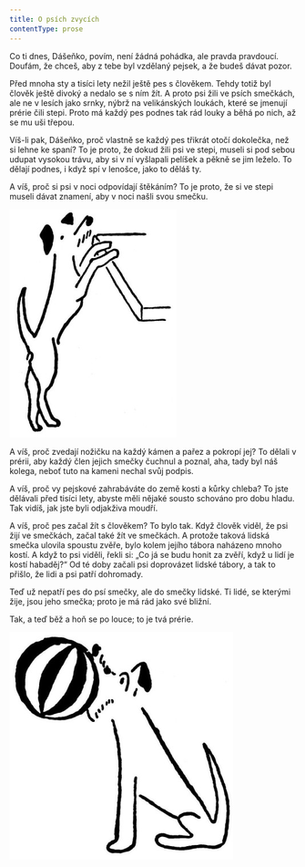 ```yaml
---
title: O psích zvycích
contentType: prose
---
```


<section>

Co ti dnes, Dášeňko, povím, není žádná pohádka, ale pravda pravdoucí. Doufám, že chceš, aby z tebe byl vzdělaný pejsek, a že budeš dávat pozor.

Před mnoha sty a tisíci lety nežil ještě pes s člověkem. Tehdy totiž byl člověk ještě divoký a nedalo se s ním žít. A proto psi žili ve psích smečkách, ale ne v lesích jako srnky, nýbrž na velikánských loukách, které se jmenují prérie čili stepi. Proto má každý pes podnes tak rád louky a běhá po nich, až se mu uši třepou.

Víš-li pak, Dášeňko, proč vlastně se každý pes třikrát otočí dokolečka, než si lehne ke spaní? To je proto, že dokud žili psi ve stepi, museli si pod sebou udupat vysokou trávu, aby si v ní vyšlapali pelíšek a pěkně se jim leželo. To dělají podnes, i když spí v lenošce, jako to děláš ty.

A víš, proč si psi v noci odpovídají štěkáním? To je proto, že si ve stepi museli dávat znamení, aby v noci našli svou smečku.

![dasenka_ilustrace_054](./resources/dasenka_ilustrace_054.jpg)  

A víš, proč zvedají nožičku na každý kámen a pařez a pokropí jej? To dělali v prérii, aby každý člen jejich smečky čuchnul a poznal, aha, tady byl náš kolega, neboť tuto na kameni nechal svůj podpis.

A víš, proč vy pejskové zahrabáváte do země kosti a kůrky chleba? To jste dělávali před tisíci lety, abyste měli nějaké sousto schováno pro dobu hladu. Tak vidíš, jak jste byli odjakživa moudří.

A víš, proč pes začal žít s člověkem? To bylo tak. Když člověk viděl, že psi žijí ve smečkách, začal také žít ve smečkách. A protože taková lidská smečka ulovila spoustu zvěře, bylo kolem jejího tábora naházeno mnoho kostí. A když to psi viděli, řekli si: „Co já se budu honit za zvěří, když u lidí je kostí habaděj?“ Od té doby začali psi doprovázet lidské tábory, a tak to přišlo, že lidi a psi patří dohromady.

Teď už nepatří pes do psí smečky, ale do smečky lidské. Ti lidé, se kterými žije, jsou jeho smečka; proto je má rád jako své bližní.

Tak, a teď běž a hoň se po louce; to je tvá prérie.

![dasenka_ilustrace_055](./resources/dasenka_ilustrace_055.jpg)

</section>

[^1]: Bis, repete a da capo (ital.) – v hudebním názvosloví dvakrát, opakuj od začátku. _Pozn. red._

[^2]: Infighting (angl.) – boj zblízka (např. v boxu). _Pozn. red._

[^3]: Gagát – tmavý minerál, drahý kámen; dříve zaměňovaný s jantarem. _Pozn. red._
